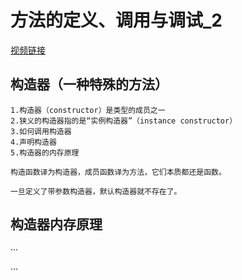 # 方法的定义、调用与调试_2
[视频链接](https://www.bilibili.com/video/BV1wx411K7rb?p=9&vd_source=c831b3a0ab31ed5f140c830c965b39cc)
## 构造器（一种特殊的方法）
```
1.构造器（constructor）是类型的成员之一
2.狭义的构造器指的是“实例构造器”（instance constructor）
3.如何调用构造器
4.声明构造器
5.构造器的内存原理

构造函数译为构造器，成员函数译为方法，它们本质都还是函数。

一旦定义了带参数构造器，默认构造器就不存在了。
```
## 构造器内存原理
···

···
